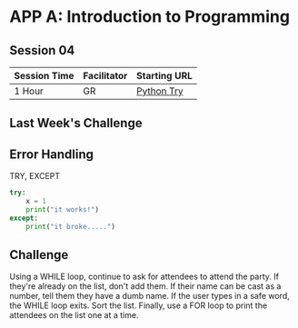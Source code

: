 # APP A: Introduction to Programming
## Session 04

|Session Time|Facilitator|Starting URL                                                          |
|------------|-----------|----------------------------------------------------------------------|
|1 Hour      |GR         |[Python Try](https://www.w3schools.com/python/python_try_except.asp)     |

## Last Week's Challenge

## Error Handling
TRY, EXCEPT
```py
try:
    x = 1
    print("it works!")
except:
    print("it broke.....")
```

## Challenge
Using a WHILE loop, continue to ask for attendees to attend the party.
If they're already on the list, don't add them.
If their name can be cast as a number, tell them they have a dumb name.
If the user types in a safe word, the WHILE loop exits.
Sort the list.
Finally, use a FOR loop to print the attendees on the list one at a time.